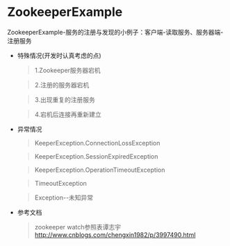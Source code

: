 # ZookeeperExample
ZookeeperExample-服务的注册与发现的小例子：客户端-读取服务、服务器端-注册服务

* 特殊情况(开发时认真考虑的点)
  
    > 1.Zookeeper服务器宕机
    
    > 2.注册的服务器宕机
    
    > 3.出现重复的注册服务
    
    > 4.宕机后连接再重新建立
    

* 异常情况
  
    > KeeperException.ConnectionLossException
    
    > KeeperException.SessionExpiredException
    
    > KeeperException.OperationTimeoutException
    
    > TimeoutException
    
    > Exception--未知异常

* 参考文档

    >zookeeper watch参照表谭志宇
    >http://www.cnblogs.com/chengxin1982/p/3997490.html

